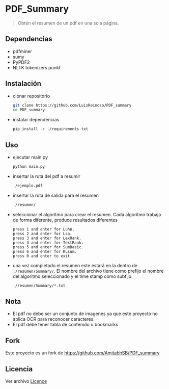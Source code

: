 # PDF_Summary 
> Obtén el resumen de un pdf en una sola página.

## Dependencias
- pdfminer
- sumy
- PyPDF2
- NLTK tokenizers punkt

## Instalación
- clonar repositorio
	``` bash
	git clone https://github.com/LuisReinoso/PDF_summary
	cd PDF_summary
	```
- instalar dependencias
	``` bash
	pip install -r ./requirements.txt
	```

## Uso
- ejecutar main.py
	``` bash
	python main.py
	```
- insertar la ruta del pdf a resumir
	``` bash
	./ejemplo.pdf
	```
- insertar la ruta de salida para el resumen
	``` bash
	./resumen/
	```
- seleccionar el algoritmo para crear el resumen. Cada algoritmo trabaja de forma diferente, produce resultados diferentes
	```
	press 1 and enter for Luhn.
	press 2 and enter for Lsa.
	press 3 and enter for LexRank.
	press 4 and enter for TextRank.
	press 5 and enter for SumBasic.
	press 6 and enter for KLsum.
	press 0 and enter to exit.
	```
- una vez completado el resumen este estará en la dentro de `./resumen/Summary/`. El nombre del archivo tiene como prefijo el nombre del algoritmo seleccionado y el time stamp como subfijo.
	``` bash
	./resumen/Summary/*.txt
	```

## Nota
- El pdf no debe ser un conjunto de imagenes ya que este proyecto no aplica OCR para reconocer caracteres.
- El pdf debe tener tabla de contenido o bookmarks

## Fork
Este proyecto es un fork de https://github.com/AmitabhSB/PDF_summary

## Licencia
Ver archivo [Licence](LICENSE)